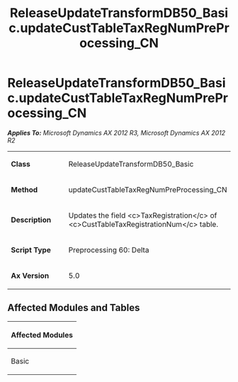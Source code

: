 ﻿---
title: ReleaseUpdateTransformDB50_Basic.updateCustTableTaxRegNumPreProcessing_CN
TOCTitle: ReleaseUpdateTransformDB50_Basic.updateCustTableTaxRegNumPreProcessing_CN
ms:assetid: a69d8659-44b7-1194-0042-9562a95cfb45
ms:mtpsurl: https://msdn.microsoft.com/en-us/library/JJ736862(v=AX.60)
ms:contentKeyID: 49710293
ms.date: 05/18/2015
mtps_version: v=AX.60
---

# ReleaseUpdateTransformDB50\_Basic.updateCustTableTaxRegNumPreProcessing\_CN 


_**Applies To:** Microsoft Dynamics AX 2012 R3, Microsoft Dynamics AX 2012 R2_

<table>
<colgroup>
<col style="width: 50%" />
<col style="width: 50%" />
</colgroup>
<tbody>
<tr class="odd">
<td><p><strong>Class</strong></p></td>
<td><p>ReleaseUpdateTransformDB50_Basic</p></td>
</tr>
<tr class="even">
<td><p><strong>Method</strong></p></td>
<td><p>updateCustTableTaxRegNumPreProcessing_CN</p></td>
</tr>
<tr class="odd">
<td><p><strong>Description</strong></p></td>
<td><p>Updates the field &lt;c&gt;TaxRegistration&lt;/c&gt; of &lt;c&gt;CustTableTaxRegistrationNum&lt;/c&gt; table.</p></td>
</tr>
<tr class="even">
<td><p><strong>Script Type</strong></p></td>
<td><p>Preprocessing 60: Delta</p></td>
</tr>
<tr class="odd">
<td><p><strong>Ax Version</strong></p></td>
<td><p>5.0</p></td>
</tr>
</tbody>
</table>


## Affected Modules and Tables

<table>
<colgroup>
<col style="width: 100%" />
</colgroup>
<thead>
<tr class="header">
<th><p>Affected Modules</p></th>
</tr>
</thead>
<tbody>
<tr class="odd">
<td><p>Basic</p></td>
</tr>
</tbody>
</table>

  


